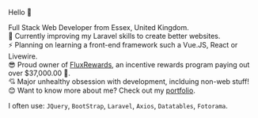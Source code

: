 Hello 👋


Full Stack Web Developer from Essex, United Kingdom. 
<br />
   🌱 Currently improving my Laravel skills to create better websites. <br />
   :zap: Planning on learning a front-end framework such a Vue.JS, React or Livewire. <br />
   :sunglasses: Proud owner of [FluxRewards](https://fluxrewards.com), an incentive rewards program paying out over $37,000.00 :money_with_wings:. <br />
   :cupid: Major unhealthy obsession with development, inclduing non-web stuff! <br />
   :blush: Want to know more about me? Check out my [portfolio](https://jroffey.me). <br />

I often use: `JQuery`, `BootStrap`, `Laravel`, `Axios`, `Datatables`, `Fotorama`.
